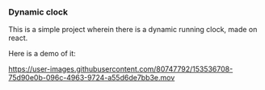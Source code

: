 ### Dynamic clock

This is a simple project wherein there is a dynamic running clock, made on react.

Here is a demo of it:


https://user-images.githubusercontent.com/80747792/153536708-75d90e0b-096c-4963-9724-a55d6de7bb3e.mov
